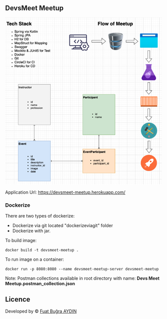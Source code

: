 ## DevsMeet Meetup

![Meetup Flow](meetupflow.png?raw=true)

Application Url: https://devsmeet-meetup.herokuapp.com/

### Dockerize

There are two types of dockerize:
- Dockerize via git located "dockerizeviagit" folder
- Dockerize with jar.

To build image:
```
docker build -t devsmeet-meetup .
```

To run image on a container:
```
docker run -p 8080:8080 --name devsmeet-meetup-server devsmeet-meetup
```

Note: Postman collections available in root directory with name: **Devs Meet Meetup.postman_collection.json**


## Licence

Developed by © [Fuat Buğra AYDIN](https://www.linkedin.com/in/fuatbugraaydin/)